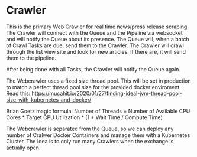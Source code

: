 # Crawler

This is the primary Web Crawler for real time news/press release scraping.
The Crawler will connect with the Queue and the Pipeline via websocket and 
will notify the Queue about its presence. The Queue will, when a batch of Crawl
Tasks are due, send them to the Crawler. The Crawler will crawl through the list view
site and look for new articles. If there are, it will send them to the pipeline.

After being done with all Tasks, the Crawler will notify the Queue again.

The Webcrawler uses a fixed size thread pool. This will be set in production to match
a perfect thread pool size for the provided docker enviroment.
Read this:
https://mucahit.io/2020/01/27/finding-ideal-jvm-thread-pool-size-with-kubernetes-and-docker/

Brian Goetz magic formula:
Number of Threads = Number of Available CPU Cores * Target CPU Utilization * (1 + Wait Time / Compute Time)

The Webcrawler is separated from the Queue, so we can deploy any number of Cralwer Docker
Containers and manage them with a Kubernetes Cluster. The Idea is to only run many Crawlers
when the exchange is actually open.
